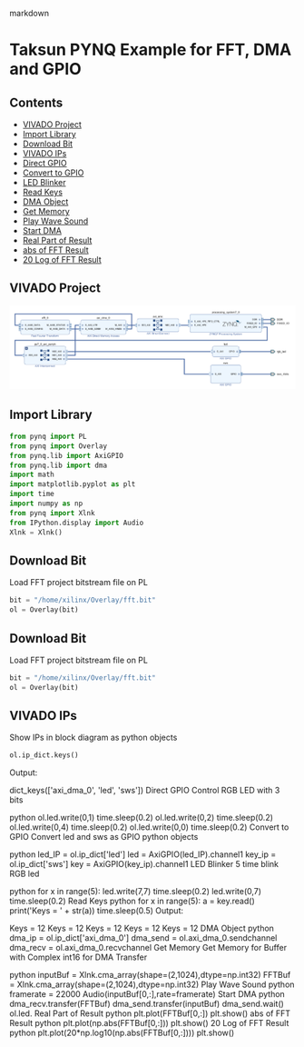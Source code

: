 markdown
# Taksun PYNQ Example for FFT, DMA and GPIO 

## Contents
* [VIVADO Project](#vivado-project)
* [Import Library](#import-library)
* [Download Bit](#download-bit)
* [VIVADO IPs](#vivado-ips)
* [Direct GPIO](#direct-gpio)
* [Convert to GPIO](#convert-to-gpio)
* [LED Blinker](#led-blinker)
* [Read Keys](#read-keys)
* [DMA Object](#dma-object)
* [Get Memory](#get-memory)
* [Play Wave Sound](#play-wave-sound)
* [Start DMA](#start-dma)
* [Real Part of Result](#real-part-of-result)
* [abs of FFT Result](#abs-of-fft-result)
* [20 Log of FFT Result](#20-log-of-fft-result)

## VIVADO Project
![Block Diagram](block1.png)

## Import Library
```python
from pynq import PL
from pynq import Overlay
from pynq.lib import AxiGPIO
from pynq.lib import dma
import math
import matplotlib.pyplot as plt
import time
import numpy as np
from pynq import Xlnk
from IPython.display import Audio
Xlnk = Xlnk()
```

## Download Bit
Load FFT project bitstream file on PL


```python
bit = "/home/xilinx/Overlay/fft.bit"
ol = Overlay(bit)
```


## Download Bit
Load FFT project bitstream file on PL

```python
bit = "/home/xilinx/Overlay/fft.bit"
ol = Overlay(bit)
```

## VIVADO IPs
Show IPs in block diagram as python objects

```python
ol.ip_dict.keys()
```
Output:

dict_keys(['axi_dma_0', 'led', 'sws'])
Direct GPIO
Control RGB LED with 3 bits

python
ol.led.write(0,1)
time.sleep(0.2)
ol.led.write(0,2)
time.sleep(0.2)
ol.led.write(0,4)
time.sleep(0.2)
ol.led.write(0,0)
time.sleep(0.2)
Convert to GPIO
Convert led and sws as GPIO python objects

python
led_IP = ol.ip_dict['led']
led = AxiGPIO(led_IP).channel1
key_ip = ol.ip_dict['sws']
key = AxiGPIO(key_ip).channel1
LED Blinker
5 time blink RGB led

python
for x in range(5):
    led.write(7,7)
    time.sleep(0.2)
    led.write(0,7)
    time.sleep(0.2)
Read Keys
python
for x in range(5):
    a = key.read()
    print('Keys = ' + str(a))
    time.sleep(0.5)
Output:

Keys = 12
Keys = 12
Keys = 12
Keys = 12
Keys = 12
DMA Object
python
dma_ip = ol.ip_dict['axi_dma_0']
dma_send = ol.axi_dma_0.sendchannel
dma_recv = ol.axi_dma_0.recvchannel
Get Memory
Get Memory for Buffer with Complex int16 for DMA Transfer

python
inputBuf = Xlnk.cma_array(shape=(2,1024),dtype=np.int32)
FFTBuf = Xlnk.cma_array(shape=(2,1024),dtype=np.int32)
Play Wave Sound
python
framerate = 22000
Audio(inputBuf[0,:],rate=framerate)
Start DMA
python
dma_recv.transfer(FFTBuf)
dma_send.transfer(inputBuf)
dma_send.wait()
ol.led.
Real Part of Result
python
plt.plot(FFTBuf[0,:])
plt.show()
abs of FFT Result
python
plt.plot(np.abs(FFTBuf[0,:]))
plt.show()
20 Log of FFT Result
python
plt.plot(20*np.log10(np.abs(FFTBuf[0,:])))
plt.show()
